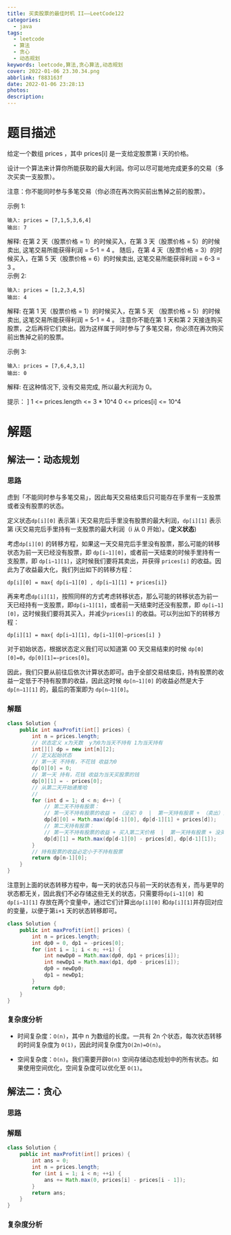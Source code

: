```yaml
---
title: 买卖股票的最佳时机 II——LeetCode122
categories:
  - java
tags:
  - leetcode
  - 算法
  - 贪心
  - 动态规划
keywords: leetcode,算法,贪心算法,动态规划
cover: 2022-01-06 23.30.34.png
abbrlink: f883163f
date: 2022-01-06 23:28:13
photos:
description:
---
```


# 题目描述

给定一个数组 prices ，其中 prices[i] 是一支给定股票第 i 天的价格。

设计一个算法来计算你所能获取的最大利润。你可以尽可能地完成更多的交易（多次买卖一支股票）。

注意：你不能同时参与多笔交易（你必须在再次购买前出售掉之前的股票）。
<!-- more -->
示例 1:

```plaintext
输入: prices = [7,1,5,3,6,4]
输出: 7
```

解释: 在第 2 天（股票价格 = 1）的时候买入，在第 3 天（股票价格 = 5）的时候卖出, 这笔交易所能获得利润 = 5-1 = 4 。
随后，在第 4 天（股票价格 = 3）的时候买入，在第 5 天（股票价格 = 6）的时候卖出, 这笔交易所能获得利润 = 6-3 = 3 。
     
示例 2:

```plaintext
输入: prices = [1,2,3,4,5]
输出: 4
```
解释: 在第 1 天（股票价格 = 1）的时候买入，在第 5 天 （股票价格 = 5）的时候卖出, 这笔交易所能获得利润 = 5-1 = 4 。
注意你不能在第 1 天和第 2 天接连购买股票，之后再将它们卖出。因为这样属于同时参与了多笔交易，你必须在再次购买前出售掉之前的股票。

示例 3:

```plaintext
输入: prices = [7,6,4,3,1]
输出: 0
```
解释: 在这种情况下, 没有交易完成, 所以最大利润为 0。

提示：
]
1 <= prices.length <= 3 * 10^4
0 <= prices[i] <= 10^4

# 解题

## 解法一：动态规划

### 思路

虑到「不能同时参与多笔交易」，因此每天交易结束后只可能存在手里有一支股票或者没有股票的状态。

定义状态`dp[i][0]` 表示第 i 天交易完后手里没有股票的最大利润，`dp[i][1]` 表示第 i天交易完后手里持有一支股票的最大利润（i 从 0 开始）。(**定义状态**)

考虑`dp[i][0]` 的转移方程，如果这一天交易完后手里没有股票，那么可能的转移状态为前一天已经没有股票，即 `dp[i−1][0]`，或者前一天结束的时候手里持有一支股票，即 `dp[i−1][1]`，这时候我们要将其卖出，并获得 `prices[i]` 的收益。因此为了收益最大化，我们列出如下的转移方程：

`dp[i][0] = max{ dp[i−1][0] , dp[i−1][1] + prices[i]}`

再来考虑`dp[i][1]`，按照同样的方式考虑转移状态，那么可能的转移状态为前一天已经持有一支股票，即`dp[i−1][1]`，或者前一天结束时还没有股票，即 `dp[i−1][0]`，这时候我们要将其买入，并减少`prices[i]` 的收益。可以列出如下的转移方程：

`dp[i][1] = max{ dp[i−1][1], dp[i−1][0]−prices[i] }`

对于初始状态，根据状态定义我们可以知道第 00 天交易结束的时候 `dp[0][0]=0`，`dp[0][1]=−prices[0]`。

因此，我们只要从前往后依次计算状态即可。由于全部交易结束后，持有股票的收益一定低于不持有股票的收益，因此这时候 `dp[n−1][0]` 的收益必然是大于`dp[n−1][1]` 的，最后的答案即为 `dp[n−1][0]`。

### 解题

```java
class Solution {
    public int maxProfit(int[] prices) {
        int n = prices.length;
        // 状态定义 x为天数  y为0为当天不持有 1为当天持有
        int[][] dp = new int[n][2];
        // 定义起始状态
        // 第一天 不持有，不花钱 收益为0
        dp[0][0] = 0;
        // 第一天 持有，花钱 收益为当天买股票的钱
        dp[0][1] = - prices[0];
        // 从第二天开始递推哈
        //
        for (int d = 1; d < n; d++) {
            // 第二天不持有股票：
            // 第一天不持有股票的收益 + （没买）0  |  第一天持有股票 + （卖出）第二天价格 ；
            dp[d][0] = Math.max(dp[d-1][0], dp[d-1][1] + prices[d]);
            // 第二天持有股票：
            // 第一天不持有股票的收益 + 买入第二天价格  |  第一天持有股票 + 没买也没卖 ；
            dp[d][1] = Math.max(dp[d-1][0] - prices[d], dp[d-1][1]);
        }
        // 持有股票的收益必定小于不持有股票
        return dp[n-1][0];
    }
}
```

注意到上面的状态转移方程中，每一天的状态只与前一天的状态有关，而与更早的状态都无关，因此我们不必存储这些无关的状态，只需要将`dp[i−1][0] `和`dp[i−1][1]` 存放在两个变量中，通过它们计算出`dp[i][0]` 和`dp[i][1]`并存回对应的变量，以便于第`i+1` 天的状态转移即可。

```java
class Solution {
    public int maxProfit(int[] prices) {
        int n = prices.length;
        int dp0 = 0, dp1 = -prices[0];
        for (int i = 1; i < n; ++i) {
            int newDp0 = Math.max(dp0, dp1 + prices[i]);
            int newDp1 = Math.max(dp1, dp0 - prices[i]);
            dp0 = newDp0;
            dp1 = newDp1;
        }
        return dp0;
    }
}
```

### 复杂度分析

- 时间复杂度：`O(n)`，其中 n 为数组的长度。一共有 2n 个状态，每次状态转移的时间复杂度为 `O(1)`，因此时间复杂度为`O(2n)=O(n)`。

- 空间复杂度：`O(n)`。我们需要开辟`O(n)` 空间存储动态规划中的所有状态。如果使用空间优化，空间复杂度可以优化至 `O(1)`。

## 解法二：贪心

### 思路

### 解题

```java
class Solution {
    public int maxProfit(int[] prices) {
        int ans = 0;
        int n = prices.length;
        for (int i = 1; i < n; ++i) {
            ans += Math.max(0, prices[i] - prices[i - 1]);
        }
        return ans;
    }
}
```

### 复杂度分析